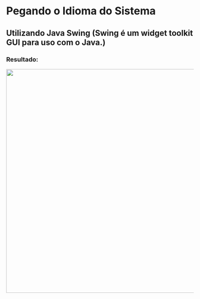 # Pegando o Idioma do Sistema

## Utilizando Java Swing (Swing é um widget toolkit GUI para uso com o Java.)

### Resultado:
<img src="#" width="600px">